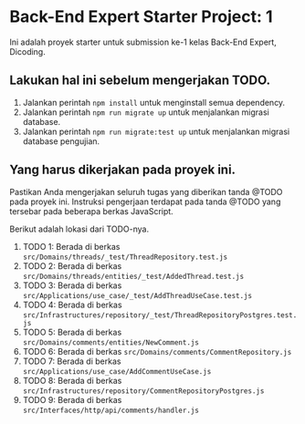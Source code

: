 # Back-End Expert Starter Project: 1
Ini adalah proyek starter untuk submission ke-1 kelas Back-End Expert, Dicoding.

## Lakukan hal ini sebelum mengerjakan TODO.
1. Jalankan perintah `npm install` untuk menginstall semua dependency.
2. Jalankan perintah `npm run migrate up` untuk menjalankan migrasi database.
3. Jalankan perintah `npm run migrate:test up` untuk menjalankan migrasi database pengujian.

## Yang harus dikerjakan pada proyek ini.
Pastikan Anda mengerjakan seluruh tugas yang diberikan tanda @TODO pada proyek ini. Instruksi pengerjaan terdapat pada tanda @TODO yang tersebar pada beberapa berkas JavaScript.


Berikut adalah lokasi dari TODO-nya.
1. TODO 1: Berada di berkas `src/Domains/threads/_test/ThreadRepository.test.js`
2. TODO 2: Berada di berkas `src/Domains/threads/entities/_test/AddedThread.test.js`
3. TODO 3: Berada di berkas `src/Applications/use_case/_test/AddThreadUseCase.test.js`
4. TODO 4: Berada di berkas `src/Infrastructures/repository/_test/ThreadRepositoryPostgres.test.js`
5. TODO 5: Berada di berkas `src/Domains/comments/entities/NewComment.js`
6. TODO 6: Berada di berkas `src/Domains/comments/CommentRepository.js`
7. TODO 7: Berada di berkas `src/Applications/use_case/AddCommentUseCase.js`
8. TODO 8: Berada di berkas `src/Infrastructures/repository/CommentRepositoryPostgres.js`
9. TODO 9: Berada di berkas `src/Interfaces/http/api/comments/handler.js`
